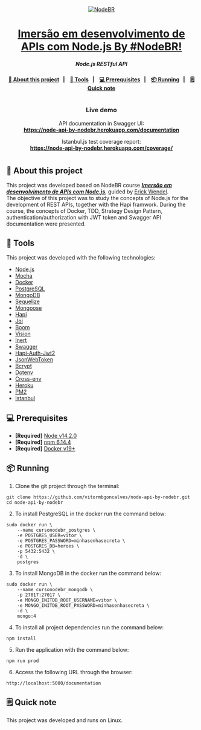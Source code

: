 <p align="center">
    <a href="https://treinamento.nodebr.org/">
        <img src="https://raw.githubusercontent.com/lucasfrancaid/curso-nodebr/master/public/nodebr-1.png" alt="NodeBR"/>
    </a>
</p>

<h1 align="center">
    <a href="https://erickwendel.teachable.com/p/node-js-para-iniciantes-nodebr"><strong>Imersão em desenvolvimento de APIs com Node.js By #NodeBR!</strong></a>
</h1>

<h5 align="center">
  Node.js RESTful API<br>
</h5>

<h4 align="center">
    <a href="#-about-this-project">🚀 About this project</a>&nbsp;&nbsp;&nbsp;|&nbsp;&nbsp;&nbsp; 
    <a href="#-tools">🧰 Tools</a>&nbsp;&nbsp;&nbsp;|&nbsp;&nbsp;&nbsp;
    <a href="#-prerequisites">💻 Prerequisites</a>&nbsp;&nbsp;&nbsp;|&nbsp;&nbsp;&nbsp;
    <a href="#-running">📦 Running</a>&nbsp;&nbsp;&nbsp;|&nbsp;&nbsp;&nbsp;
    <a href="#-quick-note">🗒 Quick note</a>
</h4>

<h1></h1>

<h3 align="center">
    Live demo
</h3>

<p align="center">
    API documentation in Swagger UI:
    <br/>
    <a href="https://node-api-by-nodebr.herokuapp.com/documentation"><strong>https://node-api-by-nodebr.herokuapp.com/documentation</strong></a>
</p>

<p align="center">
    Istanbul.js test coverage report:
    <br/>
    <a href="https://node-api-by-nodebr.herokuapp.com/coverage/"><strong>https://node-api-by-nodebr.herokuapp.com/coverage/</strong></a>
</p>

<h1></h1>

## 🚀 About this project

This project was developed based on NodeBR course [*__Imersão em desenvolvimento de APIs com Node.js__*](https://erickwendel.teachable.com/p/node-js-para-iniciantes-nodebr), guided by [Erick Wendel](https://erickwendel.com/).  
The objective of this project was to study the concepts of Node.js for the development of REST APIs, together with the Hapi framwork. During the course, the concepts of Docker, TDD, Strategy Design Pattern, authentication/authorization with JWT token and Swagger API documentation were presented.

## 🧰 Tools

This project was developed with the following technologies:

* [Node.js](https://nodejs.org/)
* [Mocha](https://mochajs.org/)
* [Docker](https://www.docker.com/)
* [PostgreSQL](https://www.postgresql.org/)
* [MongoDB](https://www.mongodb.com/)
* [Sequelize](https://sequelize.org/)
* [Mongoose](https://mongoosejs.com/)
* [Hapi](https://hapi.dev/)
* [Joi](https://hapi.dev/module/joi/)
* [Boom](https://hapi.dev/module/boom/)
* [Vision](https://hapi.dev/module/vision/)
* [Inert](https://hapi.dev/module/inert/)
* [Swagger](https://www.npmjs.com/package/hapi-swagger)
* [Hapi-Auth-Jwt2](https://www.npmjs.com/package/hapi-auth-jwt2)
* [JsonWebToken](https://www.npmjs.com/package/jsonwebtoken)
* [Bcrypt](https://www.npmjs.com/package/bcrypt)
* [Dotenv](https://www.npmjs.com/package/dotenv)
* [Cross-env](https://www.npmjs.com/package/cross-env)
* [Heroku](https://www.heroku.com/)
* [PM2](https://pm2.keymetrics.io/)
* [Istanbul](https://istanbul.js.org/)

## 💻 Prerequisites

- **[Required]** [Node v14.2.0](https://nodejs.org/pt-br/download/releases/)
- **[Required]** [npm 6.14.4](https://www.npmjs.com/)
- **[Required]** [Docker v19+](https://www.docker.com/)

## 📦 Running

1. Clone the git project through the terminal:

```shell
git clone https://github.com/vitormbgoncalves/node-api-by-nodebr.git
cd node-api-by-nodebr
```

2. To install PostgreSQL in the docker run the command below:

```shell
sudo docker run \
    --name cursonodebr_postgres \
    -e POSTGRES_USER=vitor \
    -e POSTGRES_PASSWORD=minhasenhasecreta \
    -e POSTGRES_DB=heroes \
    -p 5432:5432 \
    -d \
    postgres
```

3. To install MongoDB in the docker run the command below:

```shell
sudo docker run \
    --name cursonodebr_mongodb \
    -p 27017:27017 \
    -e MONGO_INITDB_ROOT_USERNAME=vitor \
    -e MONGO_INITDB_ROOT_PASSWORD=minhasenhasecreta \
    -d \
    mongo:4
```

4. To install all project dependencies run the command below:

```shell
npm install
```

5. Run the application with the command below:

```shell
npm run prod
```

6. Access the following URL through the browser:

`http://localhost:5000/documentation`

## 🗒 Quick note

This project was developed and runs on Linux.
